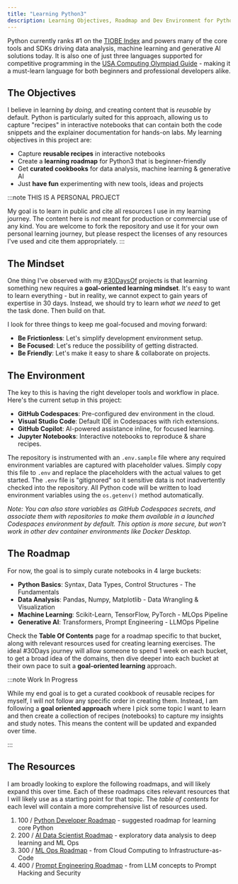```yaml
---
title: "Learning Python3"
description: Learning Objectives, Roadmap and Dev Environment for Python3.
---
```


Python currently ranks #1 on the [TIOBE Index](https://www.tiobe.com/tiobe-index/) and powers many of the core tools and SDKs driving data analysis, machine learning and generative AI solutions today. It is also one of just three languages supported for competitive programming in the [USA Computing Olympiad Guide](https://usaco.guide/general/choosing-lang) - making it a must-learn language for both beginners and professional developers alike.

## The Objectives

I believe in learning _by doing_, and creating content that is _reusable_ by default. Python is particularly suited for this approach, allowing us to capture "recipes" in interactive notebooks that can contain both the code snippets and the explainer documentation for hands-on labs. My learning objectives in this project are:
 - Capture **reusable recipes** in interactive notebooks
 - Create a **learning roadmap** for Python3 that is beginner-friendly
 - Get **curated cookbooks** for data analysis, machine learning & generative AI
 - Just **have fun** experimenting with new tools, ideas and projects

:::note THIS IS A PERSONAL PROJECT

My goal is to learn in public and cite all resources I use in my learning journey. The content here is _not_ meant for production or commercial use of any kind. You are welcome to fork the repository and use it for your own personal learning journey, but please respect the licenses of any resources I've used and cite them appropriately.
:::

## The Mindset

One thing I've observed with my [#30DaysOf](https://github.com/30DaysOf) projects is that learning something new requires a **goal-oriented learning mindset**. It's easy to want to learn everything - but in reality, we cannot expect to gain years of expertise in 30 days. Instead, we should try to learn _what we need_ to get the task done. Then build on that.

I look for three things to keep me goal-focused and moving forward:
 - **Be Frictionless**: Let's simplify development environment setup.
 - **Be Focused**: Let's reduce the possibility of getting distracted.
 - **Be Friendly**: Let's make it easy to share & collaborate on projects.

## The Environment

The key to this is having the right developer tools and workflow in place. Here's the current setup in this project:
 - **GitHub Codespaces**: Pre-configured dev environment in the cloud.
 - **Visual Studio Code**: Default IDE in Codespaces with rich extensions.
 - **GitHub Copilot**: AI-powered assistance inline, for focused learning.
 - **Jupyter Notebooks**: Interactive notebooks to reproduce & share recipes.

The repository is instrumented with an `.env.sample` file where any required environment variables are captured with placeholder values. Simply copy this file to `.env` and replace the placeholders with the actual values to get started. The `.env` file is "gitignored" so it sensitive data is not inadvertently checked into the repository. All Python code will be written to load environment variables using the `os.getenv()` method automatically.

_Note: You can also store variables as GitHub Codespaces secrets, and associate them with repositories to make them available in a launched Codespaces environment by default. This option is more secure, but won't work in other dev container environments like Docker Desktop._

## The Roadmap

For now, the goal is to simply curate notebooks in 4 large buckets:
 - **Python Basics**: Syntax, Data Types, Control Structures - The Fundamentals
 - **Data Analysis**: Pandas, Numpy, Matplotlib - Data Wrangling & Visualization
 - **Machine Learning**: Scikit-Learn, TensorFlow, PyTorch - MLOps Pipeline
 - **Generative AI**: Transformers, Prompt Engineering - LLMOps Pipeline

Check the **Table Of Contents** page for a roadmap specific to that bucket, along with relevant resources used for creating learning exercises. The ideal #30Days journey will allow someone to spend 1 week on each bucket, to get a broad idea of the domains, then dive deeper into each bucket at their own pace to suit a **goal-oriented learning** approach.

:::note Work In Progress

While my end goal is to get a curated cookbook of reusable recipes for myself, I will not follow any specific order in creating them. Instead, I am following a **goal oriented approach** where I pick some topic I want to learn and then create a collection of recipes (notebooks) to capture my insights and study notes. This means the content will be updated and expanded over time.

:::

## The Resources

I am broadly looking to explore the following roadmaps, and will likely expand this over time. Each of these roadmaps cites relevant resources that I will likely use as a starting point for that topic. The _table of contents_ for each level will contain a more comprehensive list of resources used.

1. 100 / [Python Developer Roadmap](https://roadmap.sh/python) - suggested roadmap for learning core Python
1. 200 / [AI Data Scientist Roadmap](https://roadmap.sh/ai-data-scientist) - exploratory data analysis to deep learning and ML Ops
1. 300 / [ML Ops Roadmap](https://roadmap.sh/mlops) - from Cloud Computing to Infrastructure-as-Code
1. 400 / [Prompt Engineering Roadmap](https://roadmap.sh/prompt-engineering) - from LLM concepts to Prompt Hacking and Security